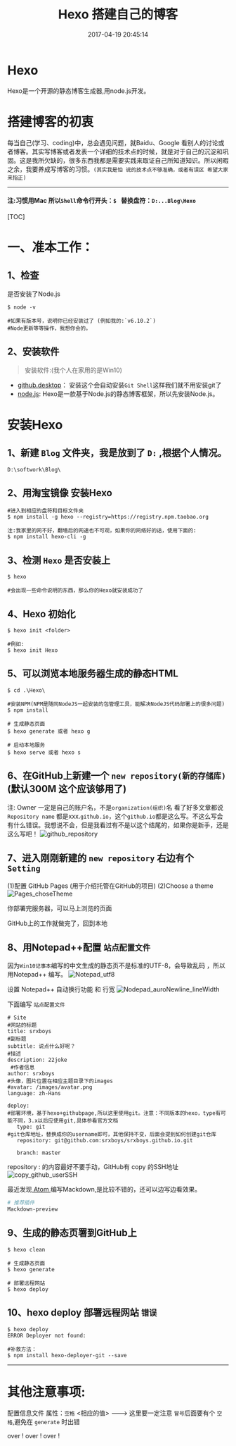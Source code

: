 ﻿---
title: Hexo 搭建自己的博客
date: 2017-04-19 20:45:14
categories: "Hexo" #哪个分类下
tags: [Hexo]
description:  #描述
---

# Hexo
Hexo是一个开源的静态博客生成器,用node.js开发。

# 搭建博客的初衷
每当自己(学习、coding)中，总会遇见问题，就Baidu、Google 看别人的讨论或者博客。其实写博客或者发表一个详细的技术点的时候，就是对于自己的沉淀和巩固。这是我所欠缺的，很多东西我都是需要实践来取证自己所知道知识。所以闲暇之余，我要养成写博客的习惯。`(其实我是怕 说的技术点不够准确，或者有误区 希望大家来指正)`

<!--more-->

------

#### 注:习惯用Mac  所以`Shell`命令行开头：`$ ` 替换盘符：`D:...Blog\Hexo`

[TOC]


# 一、准本工作：
## 1、检查
是否安装了Node.js

```shell
$ node -v

#如果有版本号，说明你已经安装过了 (例如我的:`v6.10.2`)
#Node更新等等操作，我想你会的。
```

## 2、安装软件
   > 安装软件:(我个人在家用的是Win10)
   - [github.desktop](https://desktop.github.com/)： 安装这个会自动安装`Git Shell`这样我们就不用安装git了
   - [node.js](https://nodejs.org/en/download/):  Hexo是一款基于Node.js的静态博客框架，所以先安装Node.js。



# 安装Hexo
## 1、新建 `Blog` 文件夹，我是放到了 `D:` ,根据个人情况。
```shell
D:\softwork\Blog\
```

## 2、用淘宝镜像 安装Hexo
```shell
#进入到相应的盘符和目标文件夹
$ npm install -g hexo --registry=https://registry.npm.taobao.org

注:我家里的网不好，翻墙后的网速也不可观，如果你的网络好的话，使用下面的:
$ npm install hexo-cli -g
```

## 3、检测 `Hexo` 是否安装上
```shell
$ hexo

#会出现一些命令说明的东西，那么你的Hexo就安装成功了
```

## 4、Hexo 初始化
```shell
$ hexo init <folder>

#例如:
$ hexo init Hexo
```

## 5、可以浏览本地服务器生成的静态HTML
```shell
$ cd .\Hexo\

#安装NPM(NPM是随同NodeJS一起安装的包管理工具，能解决NodeJS代码部署上的很多问题)
$ npm install

# 生成静态页面
$ hexo generate 或者 hexo g

# 启动本地服务
$ hexo serve 或者 hexo s
```

## 6、在GitHub上新建一个 `new repository(新的存储库)` (默认300M 这个应该够用了)
注: Owner 一定是自己的账户名，不是`organization(组织)`名
看了好多文章都说`Repository name` 都是xxx.`github.io`，这个`github.io`都是这么写。不这么写会有什么错误。我想说不会，但是我看过有不是以这个结尾的，如果你是新手，还是这么写吧！
![github_repository](/uploads/github_repository.png)

## 7、进入刚刚新建的 `new repository` 右边有个 `Setting`
(1)配置 GitHub Pages (用于介绍托管在GitHub的项目)
(2)Choose a theme
![Pages_choseTheme](/uploads/Pages_choseTheme.jpg)

你部署完服务器，可以马上浏览的页面

GitHub上的工作就做完了，回到本地

## 8、用Notepad++配置 `站点配置文件`
因为`Win10记事本`编写的中文生成的静态页不是标准的UTF-8，会导致乱码 ，所以用Notepad++ 编写。
![Notepad_utf8](/uploads/Notepad_utf8.jpg)

设置 Notepad++ 自动换行功能 和 行宽
![Nodepad_auroNewline_lineWidth](/uploads/Nodepad_auroNewline_lineWidth.jpg)

下面编写 `站点配置文件`
```shell
# Site
#网站的标题
title: srxboys
#副标题
subtitle: 说点什么好呢？
#描述
description: 22joke
 #作者信息
author: srxboys
#头像，图片位置在相应主题目录下的images
#avatar: /images/avatar.png
language: zh-Hans

deploy:
#部署环境，基于hexo+githubpage,所以这里使用git。注意：不同版本的hexo，type有可能不同，3.x以后应使用git,具体参看官方文档
   type: git
#git仓库地址，替换成你的username即可，其他保持不变，后面会提到如何创建git仓库
   repository: git@github.com:srxboys/srxboys.github.io.git

   branch: master

```

repository : 的内容最好不要手动，GitHub有 copy 的SSH地址
![copy_github_userSSH](/uploads/copy_github_userSSH.jpg)

最近发现[ Atom ](www.atom.io)编写Mackdown,是比较不错的，还可以边写边看效果。
```sh
# 推荐插件
Mackdown-preview
```

## 9、生成的静态页署到GitHub上
```shell
$ hexo clean

# 生成静态页面
$ hexo generate

# 部署远程网站
$ hexo deploy
```

## 10、hexo deploy 部署远程网站 `错误`
```shell
$ hexo deploy
ERROR Deployer not found:

#补救方法：
$ npm install hexo-deployer-git --save
```

----

# 其他注意事项:
配置信息文件
属性：`空格` <相应的值>    ---> 这里要一定注意 `冒号`后面要有个 `空格`,避免在 `generate` 时出错

over !   over !   over !
